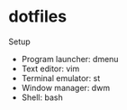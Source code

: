 # dotfiles
Setup
* Program launcher: dmenu
* Text editor: vim
* Terminal emulator: st
* Window manager: dwm
* Shell: bash
